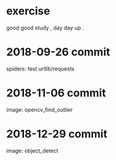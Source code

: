 # exercise
good good study , day day up .


# 

# 2018-09-26 commit
spiders: test urllib/requests


# 2018-11-06 commit
image: opencv_find_outlier


# 2018-12-29 commit
image: object_detect

